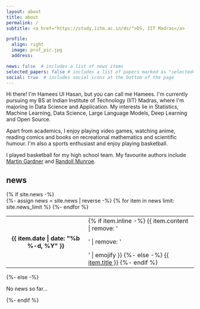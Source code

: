 ```yaml
---
layout: about
title: about
permalink: /
subtitle: <a href="https://study.iitm.ac.in/ds/">DS, IIT Madras</a>

profile:
  align: right
  image: prof_pic.jpg
  address:

news: false  # includes a list of news items
selected_papers: false # includes a list of papers marked as "selected={true}"
social: true  # includes social icons at the bottom of the page
---
```


Hi there! I'm Hamees Ul Hasan, but you can call me Hamees. I'm currently pursuing my BS at Indian Institute of Technology (IIT) Madras, where I'm majoring in Data Science and Application. My interests lie in Statistics, Machine Learning, Data Science, Large Language Models, Deep Learning and Open Source.

Apart from academics, I enjoy playing video games, watching anime, reading comics and books on recreational mathematics and scientific humour. I'm also a sports enthusiast and enjoy playing basketball.

I played basketball for my high school team. My favourite authors include [Martin Gardner](https://www.goodreads.com/author/show/7105.Martin_Gardner) and [Randoll Munroe](https://www.goodreads.com/en/book/show/21413662).


<div class="news">
            <h2>news</h2>
            {% if site.news  -%}
            <div class="table-responsive">
              <table class="table table-sm table-borderless">
              {%- assign news = site.news | reverse -%}
              {% for item in news limit: site.news_limit %}
                <tr>
                  <th scope="row">{{ item.date | date: "%b %-d, %Y" }}</th>
                  <td>
                    {% if item.inline -%}
                      {{ item.content | remove: '<p>' | remove: '</p>' | emojify }}
                    {%- else -%}
                      <a class="news-title" href="{{ item.url | relative_url }}">{{ item.title }}</a>
                    {%- endif %}
                  </td>
                </tr>
              {%- endfor %}
              </table>
            </div>
          {%- else -%}
            <p>No news so far...</p>
          {%- endif %}
          </div>

